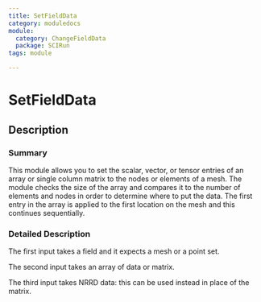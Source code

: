 ```yaml
---
title: SetFieldData
category: moduledocs
module:
  category: ChangeFieldData
  package: SCIRun
tags: module

---
```


# SetFieldData

## Description

### Summary

This module allows you to set the scalar, vector, or tensor entries of an array or single column matrix to the nodes or elements of a mesh. The module checks the size of the array and compares it to the number of elements and nodes in order to determine where to put the data. The first entry in the array is applied to the first location on the mesh and this continues sequentially.

### Detailed Description


The first input takes a field and it expects a mesh or a point set.

The second input takes an array of data or matrix.

The third input takes NRRD data: this can be used instead in place of the matrix.
